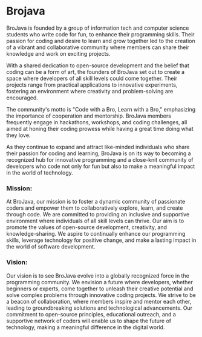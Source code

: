 # Brojava
BroJava is founded by a group of information tech and computer science students who write code for fun, to enhance their programming skills. Their passion for coding and desire to learn and grow together led to the creation of a vibrant and collaborative community where members can share their knowledge and work on exciting projects.

With a shared dedication to open-source development and the belief that coding can be a form of art, the founders of BroJava set out to create a space where developers of all skill levels could come together. Their projects range from practical applications to innovative experiments, fostering an environment where creativity and problem-solving are encouraged.

The community's motto is "Code with a Bro, Learn with a Bro," emphasizing the importance of cooperation and mentorship. BroJava members frequently engage in hackathons, workshops, and coding challenges, all aimed at honing their coding prowess while having a great time doing what they love.

As they continue to expand and attract like-minded individuals who share their passion for coding and learning, BroJava is on its way to becoming a recognized hub for innovative programming and a close-knit community of developers who code not only for fun but also to make a meaningful impact in the world of technology.

### Mission:
At BroJava, our mission is to foster a dynamic community of passionate coders and empower them to collaboratively explore, learn, and create through code. We are committed to providing an inclusive and supportive environment where individuals of all skill levels can thrive. Our aim is to promote the values of open-source development, creativity, and knowledge-sharing. We aspire to continually enhance our programming skills, leverage technology for positive change, and make a lasting impact in the world of software development.

### Vision:
Our vision is to see BroJava evolve into a globally recognized force in the programming community. We envision a future where developers, whether beginners or experts, come together to unleash their creative potential and solve complex problems through innovative coding projects. We strive to be a beacon of collaboration, where members inspire and mentor each other, leading to groundbreaking solutions and technological advancements. Our commitment to open-source principles, educational outreach, and a supportive network of coders will enable us to shape the future of technology, making a meaningful difference in the digital world.
